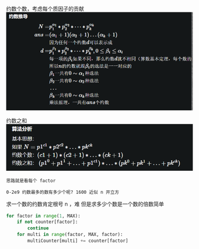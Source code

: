约数个数，考虑每个质因子的贡献
![约数个数](image/note/1646658853667.png)

约数之和
![约数之和](image/note/1646658883830.png)

`思路就是看每个 factor`

`0-2e9 约数最多的数有多少个呢? 1600 近似 n 开立方`

求一个数的约数肯定根号 n ，难
但是求多少个数是一个数的倍数简单

```Python
for factor in range(1, MAX):
    if not counter[factor]:
        continue
    for multi in range(factor, MAX, factor):
        multiCounter[multi] += counter[factor]

```
